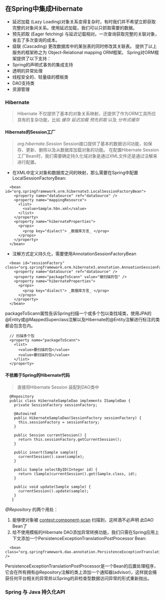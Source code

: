 ## 在Spring中集成Hibernate
  * 延迟加载 (Lazy Loading)对象关系变得复杂时，有时我们并不希望立即获取完整的对象间关系。使用延迟加载，我们可以只抓取需要的数据。
  * 预先抓取 (Eager fetching) 与延迟记载相对。一次查询获取完整的关联对象，省去了多次查询的成本。
  * 级联 (Cascading) 更改数据库中的某张表的同时修改其关联表。
  提供了以上服务的框架称之为 Object-Relational mapping ORM框架。
  Spring对ORM框架提供了以下支持：
  * Spring的声明式事务的集成支持
  * 透明的异常处理
  * 线程安全的、轻量级的模板类
  * DAO支持类
  * 资源管理

### Hibernate
> Hibernate 不仅提供了基本的对象关系映射，还提供了作为ORM工具所应具有的复杂功能，比如 _缓存_ _延迟加载_ _预先抓取_ 以及 _分布式缓存_

#### Hibernate的Session工厂
> _org.hibernate.Session_ Session接口提供了基本的数据访问功能，如保存、更新、删除以及从数据库加载对象的功能。
在配置Hibernate Session工厂Bean时，我们需要确定持久化域对象是通过XML文件还是通过注解来进行配置。
  * 在XML中定义对象和数据库之间的映射，那么需要在Spring中配置LocalSessionFactoryBean:
  ```
    <bean id="org.springframework.orm.hibernate3.LocalSessionFactoryBean">
      <property name="dataSource" ref="dataSource" />
      <property name="mappingResource">
        <list>
          <value>Sample.hbn.xml</value>
        </list>
      </property>
      <property name="hibernateProperties">
        <props>
          <prop key="dialect"> _数据库方言_ </prop>
        </props>
      </property>
    </bean>
  ```
  * 注解方式定义持久化，需要使用AnnotationSessionFactoryBean
  ```
    <bean id="sessionFactory" class="org.springframework.orm.hibernate3.annotation.AnnoationSessionFactoryBean">
      <property name="dataSource" ref="dataSource" />
      <property name="packageToScann" value="被扫描的包" />
      <property name="hibernateProperties">
        <props>
          <prop key="dialect"> _数据库方言_ </prop>
        </props>
      </property>
    </bean>
  ```
  packageToScann属性告诉Spring扫描一个或多个包以查找域类，使用JPA的@Entity或@MappedSuperclass注解以及Hibernate的@Entity注解进行标注的类都会包含在内。
  ```
    // 扫描多个包
    <property name="packageToScann">
      <list>
        <value>要扫描的包</value>
        <value>要扫描的包</value>
      </list>
    </property>
  ```

#### 不依赖于Spring的Hibernate代码
>  直接将Hibernate Session 装配到DAO类中
```
  @Repository
  public class HibernateSampleDao implements ISampleDao {
    private SessionFactory sessionFactory;

    @Autowired
    public HibernateSampleDao(SessionFactory sessionFactory) {
      this.sessionFactory = sessionFactory;
    }

    public Session currentSession() {
      return this.sessionFactory.getCurrentSession();
    }

    public insert(Sample sample){
      currentSession().save(sample);
    }

    public Sample selectByID(Integer id) {
      return (Sample)currentSession().get(Sample.class, id);
    }

    public void update(Sample sample) {
      currentSession().update(sample);
    }
   }
```
  _@Repository_ 的两个用处：
  1. 能够使对象被 <context:component-scan> 扫描到，这样酒不必声明 此DAO Bean了
  2. 给不使用模板的Hibernate DAO添加异常转换功能，我们只需在Spring应用上下文添加一个PersistenceExceptionTranslationPostProcessor Bean:
  ```
    <bean class="org.springframework.dao.annotation.PersistenceExceptionTranslationPostProcessor" />
  ```
  PersistenceExceptionTranslationPostProcessor是一个Bean的后置处理程序，它会在所有拥有@Repository注解的类上添加一个通知器(advisor)，这样就会捕获任何平台相关的异常并以Spring的非检查型数据访问异常的形式重新抛出。

### Spring 与 Java 持久化API
